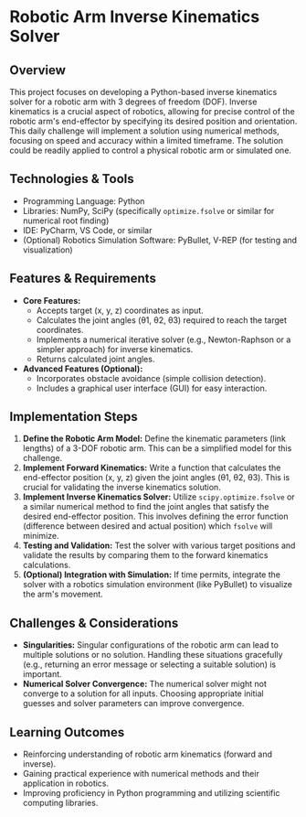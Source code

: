 # Robotic Arm Inverse Kinematics Solver

## Overview

This project focuses on developing a Python-based inverse kinematics solver for a robotic arm with 3 degrees of freedom (DOF).  Inverse kinematics is a crucial aspect of robotics, allowing for precise control of the robotic arm's end-effector by specifying its desired position and orientation. This daily challenge will implement a solution using numerical methods, focusing on speed and accuracy within a limited timeframe.  The solution could be readily applied to control a physical robotic arm or simulated one.

## Technologies & Tools

- Programming Language: Python
- Libraries: NumPy, SciPy (specifically `optimize.fsolve` or similar for numerical root finding)
- IDE:  PyCharm, VS Code, or similar
- (Optional) Robotics Simulation Software: PyBullet, V-REP (for testing and visualization)


## Features & Requirements

- **Core Features:**
    - Accepts target (x, y, z) coordinates as input.
    - Calculates the joint angles (θ1, θ2, θ3) required to reach the target coordinates.
    - Implements a numerical iterative solver (e.g., Newton-Raphson or a simpler approach) for inverse kinematics.
    - Returns calculated joint angles.
- **Advanced Features (Optional):**
    - Incorporates obstacle avoidance (simple collision detection).
    - Includes a graphical user interface (GUI) for easy interaction.


## Implementation Steps

1. **Define the Robotic Arm Model:** Define the kinematic parameters (link lengths) of a 3-DOF robotic arm.  This can be a simplified model for this challenge.
2. **Implement Forward Kinematics:**  Write a function that calculates the end-effector position (x, y, z) given the joint angles (θ1, θ2, θ3). This is crucial for validating the inverse kinematics solution.
3. **Implement Inverse Kinematics Solver:** Utilize `scipy.optimize.fsolve` or a similar numerical method to find the joint angles that satisfy the desired end-effector position. This involves defining the error function (difference between desired and actual position) which `fsolve` will minimize.
4. **Testing and Validation:** Test the solver with various target positions and validate the results by comparing them to the forward kinematics calculations.
5. **(Optional) Integration with Simulation:**  If time permits, integrate the solver with a robotics simulation environment (like PyBullet) to visualize the arm's movement.


## Challenges & Considerations

- **Singularities:**  Singular configurations of the robotic arm can lead to multiple solutions or no solution. Handling these situations gracefully (e.g., returning an error message or selecting a suitable solution) is important.
- **Numerical Solver Convergence:** The numerical solver might not converge to a solution for all inputs.  Choosing appropriate initial guesses and solver parameters can improve convergence.


## Learning Outcomes

- Reinforcing understanding of robotic arm kinematics (forward and inverse).
- Gaining practical experience with numerical methods and their application in robotics.
- Improving proficiency in Python programming and utilizing scientific computing libraries.

